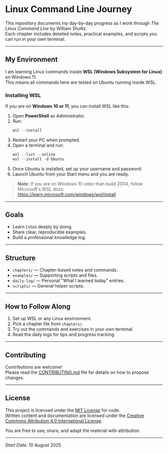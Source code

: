 # Linux Command Line Journey

This repository documents my day-by-day progress as I work through *The Linux Command Line* by William Shotts.  
Each chapter includes detailed notes, practical examples, and scripts you can run in your own terminal.

---

## My Environment

I am learning Linux commands inside **WSL (Windows Subsystem for Linux)** on Windows 11.  
This means all commands here are tested on Ubuntu running inside WSL.

### Installing WSL

If you are on **Windows 10 or 11**, you can install WSL like this:

1. Open **PowerShell** as Administrator.
2. Run:
   ```powershell
   wsl --install
   ```
3. Restart your PC when prompted.
4. Open a terminal and run:
   ```powershell
   wsl --list --online
   wsl --install -d Ubuntu
   ```
5. Once Ubuntu is installed, set up your username and password.
6. Launch Ubuntu from your Start menu and you are ready.

> **Note:** If you are on Windows 10 older than build 2004, follow Microsoft's WSL docs:  
> https://learn.microsoft.com/windows/wsl/install

---

## Goals
- Learn Linux deeply by doing.
- Share clear, reproducible examples.
- Build a professional knowledge log.

---

## Structure
- `chapters/` — Chapter-based notes and commands.
- `examples/` — Supporting scripts and files.
- `daily-log/` — Personal "What I learned today" entries.
- `scripts/` — General helper scripts.

---

## How to Follow Along
1. Set up WSL or any Linux environment.
2. Pick a chapter file from `chapters/`.
3. Try out the commands and exercises in your own terminal.
4. Read the daily logs for tips and progress tracking.

---

## Contributing
Contributions are welcome!  
Please read the [CONTRIBUTING.md](CONTRIBUTING.md) file for details on how to propose changes.

---

## License
This project is licensed under the [MIT License](LICENSE) for code.  
Written content and documentation are licensed under the [Creative Commons Attribution 4.0 International License](https://creativecommons.org/licenses/by/4.0/).

You are free to use, share, and adapt the material with attribution.

---

*Start Date:* 10 August 2025

